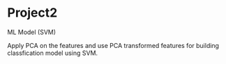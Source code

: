 # Project2

ML Model (SVM)

Apply PCA on the features and use PCA transformed features for building classfication model using SVM.
